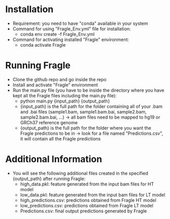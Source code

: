 # Installation
- Requirement: you need to have "conda" available in your system
- Command for using "Fragle_Env.yml" file for installation:
    - conda env create -f Fragle_Env.yml
- Command for activating installed "Fragle" environment:
    - conda activate Fragle

# Running Fragle
- Clone the github repo and go inside the repo
- Install and activate "Fragle" environment
- Run the main.py file (you have to be inside the directory where you have kept all the Fragle files including the main.py file):
    - python main.py {input_path} {output_path}
    - {input_path} is the full path for the folder containing all of your .bam and .bai files (sample1.bam, sample1.bam.bai, sample2.bam, sample2.bam.bai, ...) -> all bam files need to be mapped to hg19 or GRCh37 reference genome
    - {output_path} is the full path for the folder where you want the Fragle predictions to be in -> look for a file named "Predictions.csv", it will contain all the Fragle predictions

# Additional Information
- You will see the following additional files created in the specified {output_path} after running Fragle:
    - high_data.pkl: feature generated from the input bam files for HT model
    - low_data.pkl: feature generated from the input bam files for LT model 
    - high_predictions.csv: predictions obtained from Fragle HT model
    - low_predictions.csv: predictions obtained from Fragle LT model
    - Predictions.csv: final output predictions generated by Fragle